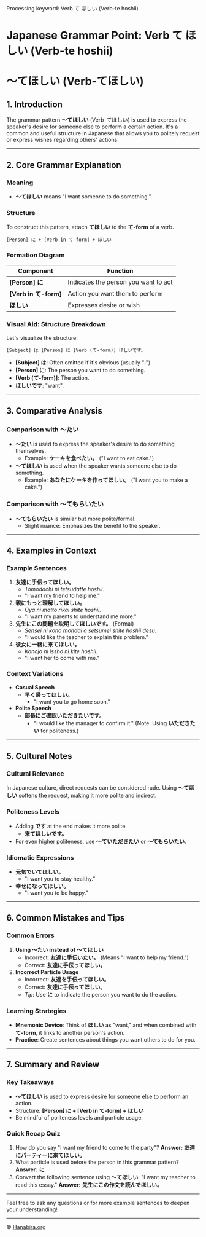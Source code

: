 Processing keyword: Verb て ほしい (Verb-te hoshii)
# Japanese Grammar Point: Verb て ほしい (Verb-te hoshii)
# 〜てほしい (Verb-てほしい)
## 1. Introduction
The grammar pattern **〜てほしい** (Verb-てほしい) is used to express the speaker's desire for someone else to perform a certain action. It's a common and useful structure in Japanese that allows you to politely request or express wishes regarding others' actions.

---
## 2. Core Grammar Explanation
### Meaning
- **〜てほしい** means "I want someone to do something."
### Structure
To construct this pattern, attach **てほしい** to the **て-form** of a verb.
```
[Person] に + [Verb in て-form] + ほしい
```
### Formation Diagram
| Component            | Function                               |
|----------------------|----------------------------------------|
| **[Person] に**      | Indicates the person you want to act   |
| **[Verb in て-form]**| Action you want them to perform        |
| **ほしい**           | Expresses desire or wish               |
### Visual Aid: Structure Breakdown
Let's visualize the structure:
```
[Subject] は [Person] に [Verb (て-form)] ほしいです。
```
- **[Subject] は**: Often omitted if it's obvious (usually "I").
- **[Person] に**: The person you want to do something.
- **[Verb (て-form)]**: The action.
- **ほしいです**: "want".
---
## 3. Comparative Analysis
### Comparison with 〜たい
- **〜たい** is used to express the speaker's desire to do something themselves.
  - Example: **ケーキを食べたい。** ("I want to eat cake.")
- **〜てほしい** is used when the speaker wants someone else to do something.
  - Example: **あなたにケーキを作ってほしい。** ("I want you to make a cake.")
### Comparison with 〜てもらいたい
- **〜てもらいたい** is similar but more polite/formal.
  - Slight nuance: Emphasizes the benefit to the speaker.
---
## 4. Examples in Context
### Example Sentences
1. **友達に手伝ってほしい。**
   - *Tomodachi ni tetsudatte hoshii.*
   - "I want my friend to help me."
2. **親にもっと理解してほしい。**
   - *Oya ni motto rikai shite hoshii.*
   - "I want my parents to understand me more."
3. **先生にこの問題を説明してほしいです。** (Formal)
   - *Sensei ni kono mondai o setsumei shite hoshii desu.*
   - "I would like the teacher to explain this problem."
4. **彼女に一緒に来てほしい。**
   - *Kanojo ni issho ni kite hoshii.*
   - "I want her to come with me."
### Context Variations
- **Casual Speech**
  - **早く帰ってほしい。**
    - "I want you to go home soon."
- **Polite Speech**
  - **部長にご確認いただきたいです。**
    - "I would like the manager to confirm it." (Note: Using **いただきたい** for politeness.)
---
## 5. Cultural Notes
### Cultural Relevance
In Japanese culture, direct requests can be considered rude. Using **〜てほしい** softens the request, making it more polite and indirect.
### Politeness Levels
- Adding **です** at the end makes it more polite.
  - **来てほしいです。**
- For even higher politeness, use **〜ていただきたい** or **〜てもらいたい**.
### Idiomatic Expressions
- **元気でいてほしい。**
  - "I want you to stay healthy."
- **幸せになってほしい。**
  - "I want you to be happy."
---
## 6. Common Mistakes and Tips
### Common Errors
1. **Using 〜たい instead of 〜てほしい**
   - Incorrect: **友達に手伝いたい。** (Means "I want to help my friend.")
   - Correct: **友達に手伝ってほしい。**
2. **Incorrect Particle Usage**
   - Incorrect: **友達を手伝ってほしい。**
   - Correct: **友達に手伝ってほしい。**
   - *Tip*: Use **に** to indicate the person you want to do the action.
### Learning Strategies
- **Mnemonic Device**: Think of **ほしい** as "want," and when combined with **て-form**, it links to another person's action.
- **Practice**: Create sentences about things you want others to do for you.
---
## 7. Summary and Review
### Key Takeaways
- **〜てほしい** is used to express desire for someone else to perform an action.
- Structure: **[Person] に + [Verb in て-form] + ほしい**
- Be mindful of politeness levels and particle usage.
### Quick Recap Quiz
1. How do you say "I want my friend to come to the party"?
   **Answer:** **友達にパーティーに来てほしい。**
2. What particle is used before the person in this grammar pattern?
   **Answer:** **に**
3. Convert the following sentence using **〜てほしい**: "I want my teacher to read this essay."
   **Answer:** **先生にこの作文を読んでほしい。**
---
Feel free to ask any questions or for more example sentences to deepen your understanding!


---

© [Hanabira.org](https://hanabira.org)
